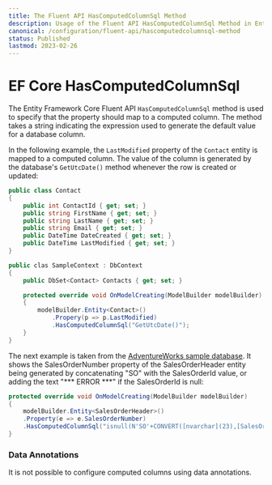 ```yaml
---
title: The Fluent API HasComputedColumnSql Method
description: Usage of the Fluent API HasComputedColumnSql Method in Entity Framework Core
canonical: /configuration/fluent-api/hascomputedcolumnsql-method
status: Published
lastmod: 2023-02-26
---
```


# EF Core HasComputedColumnSql

The Entity Framework Core Fluent API `HasComputedColumnSql` method is used to specify that the property should map to a computed column. The method takes a string indicating the expression used to generate the default value for a database column. 

In the following example, the `LastModified` property of the `Contact` entity is mapped to a computed column. The value of the column is generated by the database's `GetUtcDate()` method whenever the row is created or updated:
```csharp
public class Contact
{
    public int ContactId { get; set; }
    public string FirstName { get; set; }
    public string LastName { get; set; }
    public string Email { get; set; }
    public DateTime DateCreated { get; set; }
    public DateTime LastModified { get; set; }
}

public clas SampleContext : DbContext
{
    public DbSet<Contact> Contacts { get; set; }

    protected override void OnModelCreating(ModelBuilder modelBuilder)
    {
        modelBuilder.Entity<Contact>()
            .Propery(p => p.LastModified)
            .HasComputedColumnSql("GetUtcDate()");
    }
}
```
The next example is taken from the [AdventureWorks sample database](https://github.com/Microsoft/sql-server-samples/releases/tag/adventureworks). It shows the SalesOrderNumber property of the SalesOrderHeader entity being generated by concatenating "SO" with the SalesOrderId value, or adding the text "*** ERROR ***" if the SalesOrderId is null:

```csharp
protected override void OnModelCreating(ModelBuilder modelBuilder)
{
    modelBuilder.Entity<SalesOrderHeader>()
    .Property(e => e.SalesOrderNumber)
    .HasComputedColumnSql("isnull(N'SO'+CONVERT([nvarchar](23),[SalesOrderID]),N'*** ERROR ***')");
}
```

### Data Annotations
It is not possible to configure computed columns using data annotations.

